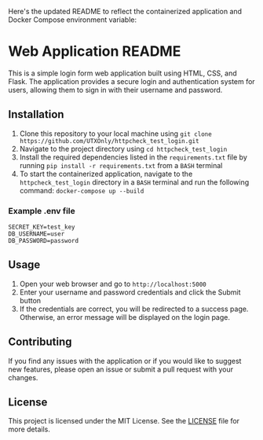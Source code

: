 Here's the updated README to reflect the containerized application and Docker Compose environment variable:

# Web Application README

This is a simple login form web application built using HTML, CSS, and Flask. The application provides a secure login and authentication system for users, allowing them to sign in with their username and password.

## Installation

1. Clone this repository to your local machine using `git clone https://github.com/UTXOnly/httpcheck_test_login.git`
2. Navigate to the project directory using `cd httpcheck_test_login`
3. Install the required dependencies listed in the `requirements.txt` file by running `pip install -r requirements.txt` from a `BASH` terminal
4. To start the containerized application, navigate to the `httpcheck_test_login` directory in a `BASH` terminal and run the following command: `docker-compose up --build`

### Example .env file

```
SECRET_KEY=test_key
DB_USERNAME=user
DB_PASSWORD=password
```

## Usage

1. Open your web browser and go to `http://localhost:5000` 
2. Enter your username and password credentials and click the Submit button
3. If the credentials are correct, you will be redirected to a success page. Otherwise, an error message will be displayed on the login page.

## Contributing

If you find any issues with the application or if you would like to suggest new features, please open an issue or submit a pull request with your changes.

## License

This project is licensed under the MIT License. See the [LICENSE](https://github.com/<your-username>/<repo-name>/blob/master/LICENSE) file for more details.